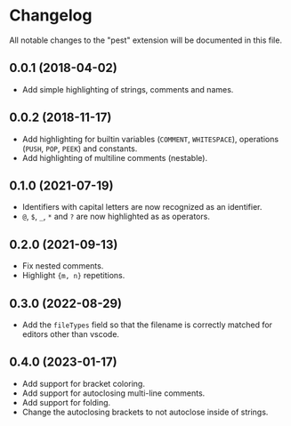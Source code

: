 # Changelog

All notable changes to the "pest" extension will be documented in this file.

## 0.0.1 (2018-04-02)

-   Add simple highlighting of strings, comments and names.

## 0.0.2 (2018-11-17)

-   Add highlighting for builtin variables (`COMMENT`, `WHITESPACE`), operations
    (`PUSH`, `POP`, `PEEK`) and constants.
-   Add highlighting of multiline comments (nestable).

## 0.1.0 (2021-07-19)

-   Identifiers with capital letters are now recognized as an identifier.
-   `@`, `$`, `_`, `*` and `?` are now highlighted as as operators.

## 0.2.0 (2021-09-13)

-   Fix nested comments.
-   Highlight `{m, n}` repetitions.

## 0.3.0 (2022-08-29)

-   Add the `fileTypes` field so that the filename is correctly matched for
    editors other than vscode.

## 0.4.0 (2023-01-17)

-   Add support for bracket coloring.
-   Add support for autoclosing multi-line comments.
-   Add support for folding.
-   Change the autoclosing brackets to not autoclose inside of strings.

